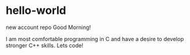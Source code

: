 # hello-world
new account repo
Good Morning!

I am most comfortable programming in C and have a desire to develop stronger C++ skills. 
Lets code!

